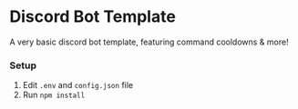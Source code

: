 # Discord Bot Template
A very basic discord bot template, featuring command cooldowns & more!

### Setup

1. Edit `.env` and `config.json` file
2. Run `npm install`
